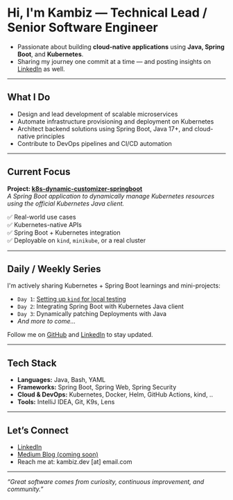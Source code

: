 # Hi, I'm Kambiz — Technical Lead / Senior Software Engineer

- Passionate about building **cloud-native applications** using **Java, Spring Boot**, and **Kubernetes**.  
- Sharing my journey one commit at a time — and posting insights on [LinkedIn]([https://www.linkedin.com/in/kambiz-h]) as well.

---

## What I Do

- Design and lead development of scalable microservices
- Automate infrastructure provisioning and deployment on Kubernetes
- Architect backend solutions using Spring Boot, Java 17+, and cloud-native principles
- Contribute to DevOps pipelines and CI/CD automation

---

## Current Focus

**Project: [k8s-dynamic-customizer-springboot](https://github.com/kambizh/k8s-dynamic-customizer-springboot)**  
_A Spring Boot application to dynamically manage Kubernetes resources using the official Kubernetes Java client._

✅ Real-world use cases  
✅ Kubernetes-native APIs  
✅ Spring Boot + Kubernetes integration  
✅ Deployable on `kind`, `minikube`, or a real cluster

---

## Daily / Weekly Series

I'm actively sharing Kubernetes + Spring Boot learnings and mini-projects:
- `Day 1`: [Setting up `kind` for local testing](Day1/docs/README.md)
- `Day 2`: Integrating Spring Boot with Kubernetes Java client
- `Day 3`: Dynamically patching Deployments with Java
- _And more to come..._

Follow me on [GitHub](https://github.com/kambizh) and [LinkedIn](https://www.linkedin.com/in/kambiz-h) to stay updated.

---

## Tech Stack

- **Languages:** Java, Bash, YAML
- **Frameworks:** Spring Boot, Spring Web, Spring Security
- **Cloud & DevOps:** Kubernetes, Docker, Helm, GitHub Actions, kind, ..
- **Tools:** IntelliJ IDEA, Git, K9s, Lens

---

## Let’s Connect

- [LinkedIn](https://www.linkedin.com/in/kambiz-h)
- [Medium Blog (coming soon)](https://medium.com/@kambiz.dev)
- Reach me at: kambiz.dev [at] email.com

---

_“Great software comes from curiosity, continuous improvement, and community.”_
